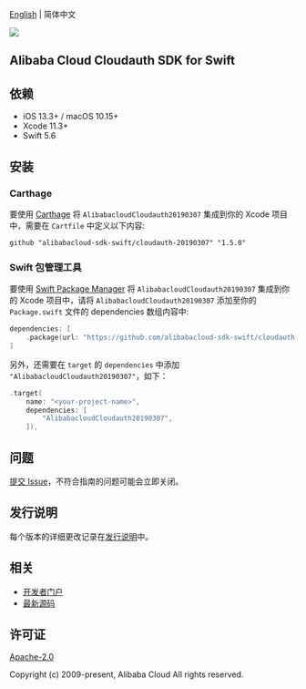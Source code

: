 [English](README.md) | 简体中文

![](https://aliyunsdk-pages.alicdn.com/icons/AlibabaCloud.svg)

## Alibaba Cloud Cloudauth SDK for Swift

## 依赖

- iOS 13.3+ / macOS 10.15+
- Xcode 11.3+
- Swift 5.6

## 安装

### Carthage

要使用 [Carthage](https://github.com/Carthage/Carthage) 将 `AlibabacloudCloudauth20190307` 集成到你的 Xcode 项目中，需要在 `Cartfile` 中定义以下内容:

```ogdl
github "alibabacloud-sdk-swift/cloudauth-20190307" "1.5.0"
```

### Swift 包管理工具

要使用 [Swift Package Manager](https://swift.org/package-manager/) 将 `AlibabacloudCloudauth20190307` 集成到你的 Xcode 项目中，请将 `AlibabacloudCloudauth20190307` 添加至你的 `Package.swift` 文件的 dependencies 数组内容中:

```swift
dependencies: [
    .package(url: "https://github.com/alibabacloud-sdk-swift/cloudauth-20190307.git", from: "1.5.0")
]
```

另外，还需要在 `target` 的 `dependencies` 中添加 `"AlibabacloudCloudauth20190307"`，如下：

```swift
.target(
    name: "<your-project-name>",
    dependencies: [
        "AlibabacloudCloudauth20190307",
    ]),
```

## 问题

[提交 Issue](https://github.com/alibabacloud-sdk-swift/cloudauth-20190307/issues/new)，不符合指南的问题可能会立即关闭。

## 发行说明

每个版本的详细更改记录在[发行说明](./ChangeLog.txt)中。

## 相关

* [开发者门户](https://next.api.aliyun.com/home)
* [最新源码](https://github.com/alibabacloud-sdk-swift/cloudauth-20190307)

## 许可证

[Apache-2.0](http://www.apache.org/licenses/LICENSE-2.0)

Copyright (c) 2009-present, Alibaba Cloud All rights reserved.
